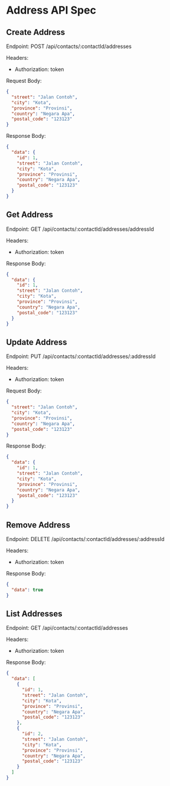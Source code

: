 # Address API Spec

## Create Address

Endpoint: POST /api/contacts/:contactId/addresses

Headers:

- Authorization: token

Request Body:

```json
{
  "street": "Jalan Contoh",
  "city": "Kota",
  "province": "Provinsi",
  "country": "Negara Apa",
  "postal_code": "123123"
}
```

Response Body:

```json
{
  "data": {
    "id": 1,
    "street": "Jalan Contoh",
    "city": "Kota",
    "province": "Provinsi",
    "country": "Negara Apa",
    "postal_code": "123123"
  }
}
```

## Get Address

Endpoint: GET /api/contacts/:contactId/addresses/addressId

Headers:

- Authorization: token

Response Body:

```json
{
  "data": {
    "id": 1,
    "street": "Jalan Contoh",
    "city": "Kota",
    "province": "Provinsi",
    "country": "Negara Apa",
    "postal_code": "123123"
  }
}
```

## Update Address

Endpoint: PUT /api/contacts/:contactId/addresses/:addressId

Headers:

- Authorization: token

Request Body:

```json
{
  "street": "Jalan Contoh",
  "city": "Kota",
  "province": "Provinsi",
  "country": "Negara Apa",
  "postal_code": "123123"
}
```

Response Body:

```json
{
  "data": {
    "id": 1,
    "street": "Jalan Contoh",
    "city": "Kota",
    "province": "Provinsi",
    "country": "Negara Apa",
    "postal_code": "123123"
  }
}
```

## Remove Address

Endpoint: DELETE /api/contacts/:contactId/addresses/:addressId

Headers:

- Authorization: token

Response Body:

```json
{
  "data": true
}
```

## List Addresses

Endpoint: GET /api/contacts/:contactId/addresses

Headers:

- Authorization: token

Response Body:

```json
{
  "data": [
    {
      "id": 1,
      "street": "Jalan Contoh",
      "city": "Kota",
      "province": "Provinsi",
      "country": "Negara Apa",
      "postal_code": "123123"
    },
    {
      "id": 2,
      "street": "Jalan Contoh",
      "city": "Kota",
      "province": "Provinsi",
      "country": "Negara Apa",
      "postal_code": "123123"
    }
  ]
}
```
